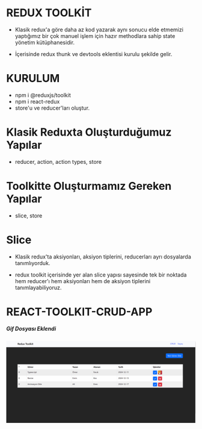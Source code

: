 # REDUX TOOLKİT

- Klasik redux'a göre daha az kod yazarak aynı sonucu elde etmemizi yaptığımız bir çok manuel işlem için hazır methodlara sahip state yönetim kütüphanesidir.

- İçerisinde redux thunk ve devtools eklentisi kurulu şekilde gelir.

# KURULUM

- npm i @reduxjs/toolkit
- npm i react-redux
- store'u ve reducer'ları oluştur.

# Klasik Reduxta Oluşturduğumuz Yapılar

- reducer, action, action types, store

# Toolkitte Oluşturmamız Gereken Yapılar

- slice, store

# Slice

- Klasik redux'ta aksiyonları, aksiyon tiplerini, reducerları ayrı dosyalarda tanımlıyorduk.

- redux toolkit içerisinde yer alan slice yapısı sayesinde tek bir noktada hem reducer'ı hem aksiyonları hem de aksiyon tiplerini tanımlayabiliyoruz.

# REACT-TOOLKIT-CRUD-APP

<h5>Gif Dosyası Eklendi</h5>

![](tanıtım.gif)
